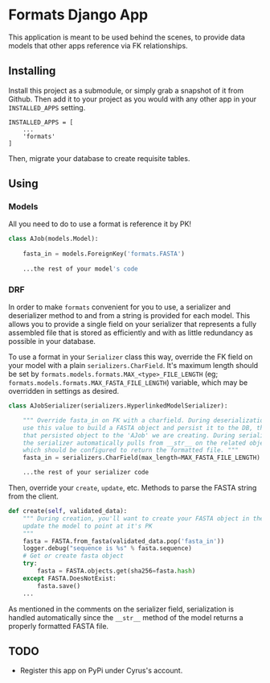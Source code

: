 # Formats Django App
This application is meant to be used behind the scenes, to provide data models that other
apps reference via FK relationships.

## Installing
Install this project as a submodule, or simply grab a snapshot of it from Github. Then
add it to your project as you would with any other app in your `INSTALLED_APPS` setting.

    INSTALLED_APPS = [
        ...
        'formats'
    ]

Then, migrate your database to create requisite tables.

## Using

### Models
All you need to do to use a format is reference it by PK!

```python
class AJob(models.Model):
    
    fasta_in = models.ForeignKey('formats.FASTA')
    
    ...the rest of your model's code
```

### DRF
In order to make `formats` convenient for you to use, a serializer and deserializer 
method to and from a string is provided for each model. This allows you to provide a 
single field on your serializer that represents a fully assembled file that is stored
as efficiently and with as little redundancy as possible in your database. 

To use a format in your `Serializer` class this way, override the FK field on your model 
with a plain `serializers.CharField`. It's maximum length should be set by 
`formats.models.formats.MAX_<type>_FILE_LENGTH` (eg; 
`formats.models.formats.MAX_FASTA_FILE_LENGTH`)
variable, which may be overridden in settings as desired.

```python
class AJobSerializer(serializers.HyperlinkedModelSerializer):

    """ Override fasta_in on FK with a charfield. During deserialization, we
    use this value to build a FASTA object and persist it to the DB, then pass 
    that persisted object to the 'AJob' we are creating. During serialization, 
    the serializer automatically pulls from __str__ on the related object, 
    which should be configured to return the formatted file. """
    fasta_in = serializers.CharField(max_length=MAX_FASTA_FILE_LENGTH)

    ...the rest of your serializer code
```

Then, override your `create`, `update`, etc. Methods to parse the FASTA string from the 
client. 
 
```python
def create(self, validated_data):
    """ During creation, you'll want to create your FASTA object in the DB and 
    update the model to point at it's PK
    """
    fasta = FASTA.from_fasta(validated_data.pop('fasta_in'))
    logger.debug("sequence is %s" % fasta.sequence)
    # Get or create fasta object
    try:
        fasta = FASTA.objects.get(sha256=fasta.hash)
    except FASTA.DoesNotExist:
        fasta.save()
    ...
```

As mentioned in the comments on the serializer field, serialization is handled 
automatically since the `__str__` method of the model returns a properly formatted FASTA 
file.

## TODO

 - Register this app on PyPi under Cyrus's account.
